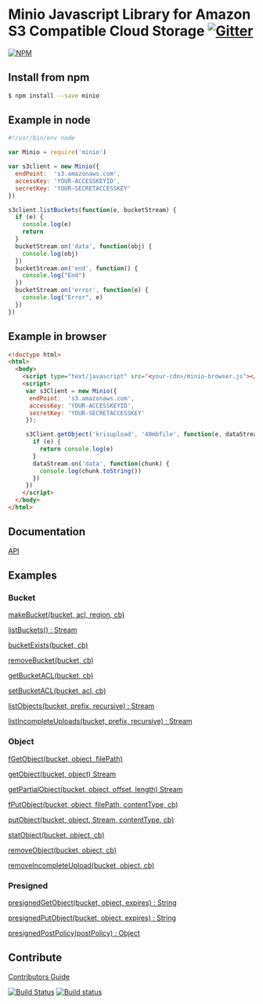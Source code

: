 # Minio Javascript Library for Amazon S3 Compatible Cloud Storage [![Gitter](https://badges.gitter.im/Join%20Chat.svg)](https://gitter.im/minio/minio?utm_source=badge&utm_medium=badge&utm_campaign=pr-badge&utm_content=badge)

[![NPM](https://nodei.co/npm/minio.png)](https://nodei.co/npm/minio/)

## Install from npm

```sh
$ npm install --save minio
```

## Example in node

```js
#!/usr/bin/env node

var Minio = require('minio')

var s3client = new Minio({
  endPoint:  's3.amazonaws.com',
  accessKey: 'YOUR-ACCESSKEYID',
  secretKey: 'YOUR-SECRETACCESSKEY'
})

s3client.listBuckets(function(e, bucketStream) {
  if (e) {
    console.log(e)
    return
  }
  bucketStream.on('data', function(obj) {
    console.log(obj)
  })
  bucketStream.on('end', function() {
    console.log("End")
  })
  bucketStream.on('error', function(e) {
    console.log("Error", e)
  })
})

```

## Example in browser

```html
<!doctype html>
<html>
  <body>
    <script type="text/javascript" src="<your-cdn>/minio-browser.js"></script>
    <script>
     var s3Client = new Minio({
      endPoint:  's3.amazonaws.com',
      accessKey: 'YOUR-ACCESSKEYID',
      secretKey: 'YOUR-SECRETACCESSKEY'
     });

     s3Client.getObject('krisupload', '40mbfile', function(e, dataStream) {
       if (e) {
         return console.log(e)
       }
       dataStream.on('data', function(chunk) {
         console.log(chunk.toString())
       })
     })
    </script>
  </body>
</html>
```

## Documentation

[API](API.md)

## Examples

### Bucket

[makeBucket(bucket, acl, region, cb)](examples/make-bucket.js)

[listBuckets() : Stream](examples/list-buckets.js)

[bucketExists(bucket, cb)](examples/bucket-exists.js)

[removeBucket(bucket, cb)](examples/remove-bucket.js)

[getBucketACL(bucket, cb)](examples/get-bucket-acl.js)

[setBucketACL(bucket, acl, cb)](examples/set-bucket-acl.js)

[listObjects(bucket, prefix, recursive) : Stream](examples/list-objects.js)

[listIncompleteUploads(bucket, prefix, recursive) : Stream](examples/list-incomplete-uploads.js)

### Object
[fGetObject(bucket, object, filePath)](examples/fget-object.js)

[getObject(bucket, object) Stream](examples/get-object.js)

[getPartialObject(bucket, object, offset, length) Stream](examples/get-partialobject.js)

[fPutObject(bucket, object, filePath, contentType, cb)](examples/put-object.js)

[putObject(bucket, object, Stream, contentType, cb)](examples/put-object.js)

[statObject(bucket, object, cb)](examples/stat-object.js)

[removeObject(bucket, object, cb)](examples/remove-object.js)

[removeIncompleteUpload(bucket, object, cb)](examples/remove-incomplete-upload.js)

### Presigned

[presignedGetObject(bucket, object, expires) : String](examples/presigned-getobject.js)

[presignedPutObject(bucket, object, expires) : String](examples/presigned-putobject.js)

[presignedPostPolicy(postPolicy) : Object](examples/presigned-postpolicy.js)

## Contribute

[Contributors Guide](./CONTRIBUTING.md)

[![Build Status](https://travis-ci.org/minio/minio-js.svg)](https://travis-ci.org/minio/minio-js)
[![Build status](https://ci.appveyor.com/api/projects/status/402thana800k00fv?svg=true)](https://ci.appveyor.com/project/harshavardhana/minio-js)
